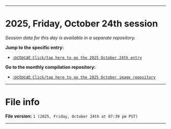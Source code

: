 
***

# 2025, Friday, October 24th session

_Session data for this day is available in a separate repository._

**Jump to the specific entry:**

- [:octocat: `Click/tap here to go the 2025 October 24th entry`](https://github.com/seanpm2001/SeansLifeArchive_Images_MotorWorld_CarFactory_Y2025_V10/tree/SeansLifeArchive_Images_MotorWorld_CarFactory_Y2025_V10_Main-dev/2025/10_October/24/)

**Go to the monthly compilation repository:**

- [:octocat: `Click/tap here to go the 2025 October image repository`](https://github.com/seanpm2001/SeansLifeArchive_Images_MotorWorld_CarFactory_Y2025_V10/)

***

# File info

**File version:** `1 (2025, Friday, October 24th at 07:39 pm PST)`

***
